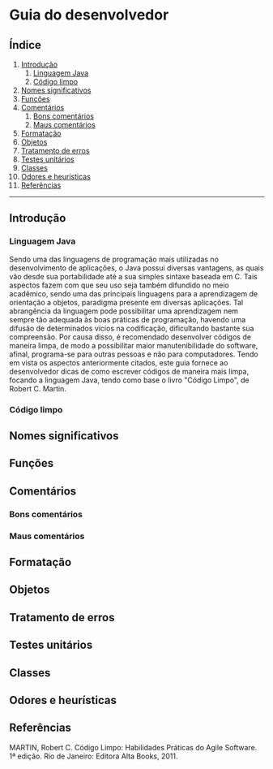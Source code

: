 # Guia do desenvolvedor

## Índice
1. [Introdução](#introdução)
    1. [Linguagem Java](#linguagem-java)
    1. [Código limpo](#código-limpo)
2. [Nomes significativos](#nomes-significativos)
3. [Funções](#funções)
4. [Comentários](#comentários)
    1. [Bons comentários](#bons-comentários)
    2. [Maus comentários](#maus-comentários)
5. [Formatação](#formatação)
6. [Objetos](#objetos)
7. [Tratamento de erros](#tratamento-de-erros)
8. [Testes unitários](#testes-unitários)
9. [Classes](#classes)
10. [Odores e heurísticas](#odores-e-heurísticas)
11. [Referências](#referências)

---

## Introdução

### Linguagem Java

Sendo uma das linguagens de programação mais utilizadas no desenvolvimento de aplicações, o Java possui diversas vantagens, as quais vão desde sua portabilidade até a sua simples sintaxe baseada em C. Tais aspectos fazem com que seu uso seja também difundido no meio acadêmico, sendo uma das principais linguagens para a aprendizagem de orientação a objetos, paradigma presente em diversas aplicações. Tal abrangência da linguagem pode possibilitar uma aprendizagem nem sempre tão adequada às boas práticas de programação, havendo uma difusão de determinados vícios na codificação, dificultando bastante sua compreensão. Por causa disso, é recomendado desenvolver códigos de maneira limpa, de modo a possibilitar maior manutenibilidade do software, afinal, programa-se para outras pessoas e não para computadores.
Tendo em vista os aspectos anteriormente citados, este guia fornece ao desenvolvedor dicas de como escrever códigos de maneira mais limpa, focando a linguagem Java, tendo como base o livro "Código Limpo", de Robert C. Martin. 

### Código limpo

## Nomes significativos

## Funções

## Comentários
### Bons comentários
### Maus comentários

## Formatação

## Objetos

## Tratamento de erros

## Testes unitários

## Classes

## Odores e heurísticas

## Referências

MARTIN, Robert C. Código Limpo: Habilidades Práticas do Agile Software. 1ª edição. Rio de Janeiro: Editora Alta Books, 2011.
